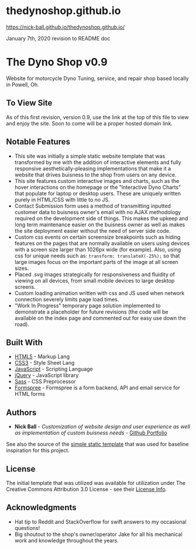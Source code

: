 # thedynoshop.github.io
https://nick-ball.github.io/thedynoshop.github.io/

January 7th, 2020 revision to README doc

# The Dyno Shop v0.9

Website for motorcycle Dyno Tuning, service, and repair shop based locally in Powell, Oh.

## To View Site

As of this first revision, version 0.9, use the link at the top of this file to view and enjoy the site. Soon to come will be a proper hosted domain link.

## Notable Features

* This site was initially a simple static website template that was transformed by me with the addition of interactive elements and fully responsive aesthetically-pleasing implementations that make it a website that drives buisness to the shop from users on any device.
* This site features custom interactive images and charts, such as the hover interactions on the homepage or the "Interactive Dyno Charts" that populate for laptop or desktop users. These are uniquely written purely in HTML/CSS with little to no JS.
* Contact Submission form uses a method of transmitting inputted customer data to buisness owner's email with no AJAX methodology required on the development side of things. This makes the upkeep and long term maintenance easier on the buisness owner as well as makes the site deployment easier without the need of server side code.
* Custom css events on certain screensize breakpoints such as hiding features on the pages that are normally available on users using devices with a screen size larger than 1026px wide (for example). Also, using css for unique needs such as: ``transform: translateX(-25%);`` so that large images focus on the important parts of the image at all screen sizes.
* Placed .svg images strategically for responsiveness and fluidity of viewing on all devices, from small mobile devices to large desktop screens.
* Custom loading animation written with css and JS used when network connection severely limits page load times.
* "Work In Progress" temporary page solution implemented to demonstrate a placeholder for future revisions (the code will be available on the index page and commented out for easy use down the road).

## Built With

* [HTML5](https://en.wikipedia.org/wiki/HTML5) - Markup Lang
* [CSS3](https://en.wikipedia.org/wiki/Cascading_Style_Sheets) - Style Sheet Lang
* [JavaScript](https://www.javascript.com/) - Scripting Language
* [jQuery](https://jquery.com/) - JavaScript library
* [Sass](https://sass-lang.com/guide) - CSS Preprocessor 
* [Formspree](https://formspree.io/) - Formspree is a form backend, API and email service for HTML forms

## Authors

* **Nick Ball** - *Customization of website design and user experience as well as implementation of custom buisness needs* - [Github Portfolio](https://github.com/nick-ball)

See also the source of the [simple static template](https://html5up.net/) that was used for baseline inspiration for this project.

## License

The initial template that was utilized was available for utilization under The Creative Commons Attribution 3.0 License - see their [License Info](https://html5up.net/license).

## Acknowledgments

* Hat tip to Reddit and StackOverflow for swift answers to my occasional questions!
* Big shoutout to the shop's owner/operator Jake for all his mechanical work and knowledge throughout the years.

